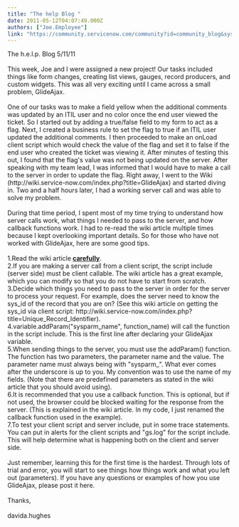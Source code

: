 ```yaml
---
title: "The help Blog "
date: 2011-05-12T04:07:49.000Z
authors: ["Joe.Employee"]
link: "https://community.servicenow.com/community?id=community_blog&sys_id=684ea2addbd0dbc01dcaf3231f9619b7"
---
```

<p>The h.e.l.p. Blog 5/11/11<br /><br />This week, Joe and I were assigned a new project! Our tasks included things like form changes, creating list views, gauges, record producers, and custom widgets. This was all very exciting until I came across a small problem, GlideAjax. <br /><!--break--><br />One of our tasks was to make a field yellow when the additional comments was updated by an ITIL user and no color once the end user viewed the ticket. So I started out by adding a true/false field to my form to act as a flag. Next, I created a business rule to set the flag to true if an ITIL user updated the additional comments. I then proceeded to make an onLoad client script which would check the value of the flag and set it to false if the end user who created the ticket was viewing it. After minutes of testing this out, I found that the flag's value was not being updated on the server. After speaking with my team lead, I was informed that I would have to make a call to the server in order to update the flag. Right away, I went to the Wiki (http://wiki.service-now.com/index.php?title=GlideAjax) and started diving in. Two and a half hours later, I had a working server call and was able to solve my problem. <br /><br />During that time period, I spent most of my time trying to understand how server calls work, what things I needed to pass to the server, and how callback functions work. I had to re-read the wiki article multiple times because I kept overlooking important details. So for those who have not worked with GlideAjax, here are some good tips.<br /><br />1.Read the wiki article <b><u>carefully</u></b>.<br />2.If you are making a server call from a client script, the script include (server side) must be client callable. The wiki article has a great example, which you can modify so that you do not have to start from scratch.<br />3.Decide which things you need to pass to the server in order for the server to process your request. For example, does the server need to know the sys_id of the record that you are on? (See this wiki article on getting the sys_id via client script: http://wiki.service-now.com/index.php?title=Unique_Record_Identifier). <br />4.variable.addParam("sysparm_name", function_name) will call the function in the script include. This is the first line after declaring your GlideAjax variable.<br />5.When sending things to the server, you must use the addParam() function. The function has two parameters, the parameter name and the value. The parameter name must always being with "sysparm_". What ever comes after the underscore is up to you. My convention was to use the name of my fields. (Note that there are predefined parameters as stated in the wiki article that you should avoid using). <br />6.It is recommended that you use a callback function. This is optional, but if not used, the browser could be blocked waiting for the response from the server. (This is explained in the wiki article. In my code, I just renamed the callback function used in the example). <br />7.To test your client script and server include, put in some trace statements. You can put in alerts for the client scripts and "gs.log" for the script include. This will help determine what is happening both on the client and server side.<br /><br />Just remember, learning this for the first time is the hardest. Through lots of trial and error, you will start to see things how things work and what you left out (parameters). If you have any questions or examples of how you use GlideAjax, please post it here.<br /><br />Thanks,<br /><br />davida.hughes</p>